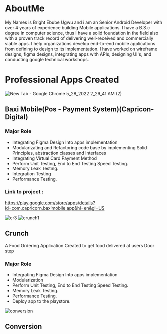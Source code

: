 # AboutMe
My Names is Bright Ebube Ugwu and i am an Senior Android Developer with over 4 years of experience building Mobile applications. I have a B.S.c degree in computer science, thus I have a solid foundation in the field also with a proven track record of delivering well-received and commercially viable apps. I help organizations develop end-to-end mobile applications from defining to design to its implementation. I have worked on wireframe designs, figma designs, integrating apps with APIs, designing UI's, and conducting google technical workshops.

# Professional Apps Created

![New Tab - Google Chrome 5_28_2022 2_29_41 AM (2)](https://user-images.githubusercontent.com/82580142/170804877-bdcfcf6b-b031-49e6-8fe0-442d579d27e6.png)

## Baxi Mobile(Pos - Payment System)(Capricon-Digital)


### Major Role
* Integrating Figma Design Into apps implementation
* Modularizating and Refactoring code base by implementing Solid Principles, abstraction classes and Interfaces
* Integrating Virtual Card Payment Method
* Perform Unit Testing, End to End Testing Speed Testing.
* Memory Leak Testing.
* Integration Testing
* Performance Testing.

### Link to project : 
https://play.google.com/store/apps/details?id=com.capricorn.baximobile.app&hl=en&gl=US

![cr3](https://user-images.githubusercontent.com/82580142/170805133-4023417e-ef90-4118-aa8a-b80cf505b45f.png) 
![crunch1](https://user-images.githubusercontent.com/82580142/170805134-3aac3a4a-6992-4fe6-b5f5-13f7b99a7beb.png)

## Crunch
A Food Ordering Application Created to get food delivered at users Door step

### Major Role
* Integrating Figma Design Into apps implementation
* Modularization 
* Perform Unit Testing, End to End Testing Speed Testing.
* Memory Leak Testing.
* Performance Testing.
* Deploy app to the playstore.

![conversion](https://user-images.githubusercontent.com/82580142/170805052-ffa46280-726d-43cd-a0af-ba0da6697d03.png)
## Conversion

